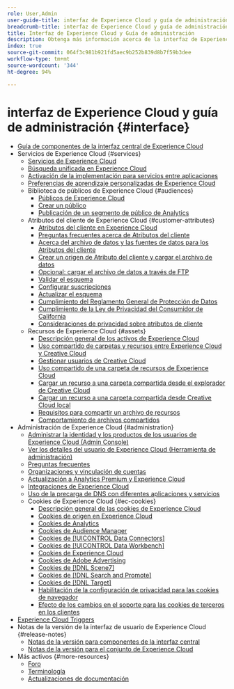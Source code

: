 ```yaml
---
role: User,Admin
user-guide-title: interfaz de Experience Cloud y guía de administración
breadcrumb-title: interfaz de Experience Cloud y guía de administración
title: Interfaz de Experience Cloud y Guía de administración
description: Obtenga más información acerca de la interfaz de Experience Cloud y las preferencias de cuenta de usuario. Obtenga información sobre cómo buscar objetos empresariales y administrar usuarios y productos. Configure los Atributos del cliente, la Biblioteca de públicos, las cookies y comparta los recursos de Experience Cloud.
index: true
source-git-commit: 064f3c981b921fd5aec9b252b839d8b7f59b3dee
workflow-type: tm+mt
source-wordcount: '344'
ht-degree: 94%

---
```



# interfaz de Experience Cloud y guía de administración {#interface}

+ [Guía de componentes de la interfaz central de Experience Cloud](experience-cloud.md)
+ Servicios de Experience Cloud {#services}
   + [Servicios de Experience Cloud](core-services-landing.md)
   + [Búsqueda unificada en Experience Cloud](search-experience-cloud.md)
   + [Activación de la implementación para servicios entre aplicaciones](core-services.md)
   + [Preferencias de aprendizaje personalizadas de Experience Cloud](personalized-learning-preferences.md)
   + Biblioteca de públicos de Experience Cloud {#audiences}
      + [Públicos de Experience Cloud](audience-library.md)
      + [Crear un público](t-audience-create.md)
      + [Publicación de un segmento de público de Analytics](t-publish-audience-segment.md)
   + Atributos del cliente de Experience Cloud {#customer-attributes}
      + [Atributos del cliente en Experience Cloud](attributes.md)
      + [Preguntas frecuentes acerca de Atributos del cliente](faq-crs.md)
      + [Acerca del archivo de datos y las fuentes de datos para los Atributos del cliente](crs-data-file.md)
      + [Crear un origen de Atributo del cliente y cargar el archivo de datos](t-crs-usecase.md)
      + [Opcional: cargar el archivo de datos a través de FTP](t-upload-attributes-ftp.md)
      + [Validar el esquema](validate-schema.md)
      + [Configurar suscripciones](subscription.md)
      + [Actualizar el esquema](t-update-schema.md)
      + [Cumplimiento del Reglamento General de Protección de Datos](gdpr.md)
      + [Cumplimiento de la Ley de Privacidad del Consumidor de California](ccpa.md)
      + [Consideraciones de privacidad sobre atributos de cliente](privacy-mac.md)
   + Recursos de Experience Cloud {#assets}
      + [Descripción general de los activos de Experience Cloud](experience-cloud-assets.md)
      + [Uso compartido de carpetas y recursos entre Experience Cloud y Creative Cloud](creative-cloud.md)
      + [Gestionar usuarios de Creative Cloud](t-admin-add-cc-user.md)
      + [Uso compartido de una carpeta de recursos de Experience Cloud](t-share-creative-cloud.md)
      + [Cargar un recurso a una carpeta compartida desde el explorador de Creative Cloud](t-upload-asset-cc.md)
      + [Cargar un recurso a una carpeta compartida desde Creative Cloud local](t-cc-asset-upload-thor.md)
      + [Requisitos para compartir un archivo de recursos](assets-file-reqs.md)
      + [Comportamiento de archivos compartidos](asset-behavior.md)
+ Administración de Experience Cloud {#administration}
   + [Administrar la identidad y los productos de los usuarios de Experience Cloud (Admin Console)](admin-getting-started.md)
   + [Ver los detalles del usuario de Experience Cloud (Herramienta de administración)](admin-tool-experience-cloud.md)
   + [Preguntas frecuentes](faq.md)
   + [Organizaciones y vinculación de cuentas](organizations.md)
   + [Actualización a Analytics Premium y Experience Cloud](upgrade-to-analytics-premium.md)
   + [Integraciones de Experience Cloud](marketing-cloud-integrations.md)
   + [Uso de la precarga de DNS con diferentes aplicaciones y servicios](dns-prefetch.md)
   + Cookies de Experience Cloud {#ec-cookies}
      + [Descripción general de las cookies de Experience Cloud](cookies-privacy.md)
      + [Cookies de origen en Experience Cloud](cookies-first-party.md)
      + [Cookies de Analytics](cookies-analytics.md)
      + [Cookies de Audience Manager](cookies-am.md)
      + [Cookies de [!UICONTROL Data Connectors]](cookies-dc.md)
      + [Cookies de [!UICONTROL Data Workbench]](cookies-insight.md)
      + [Cookies de Experience Cloud](cookies-mc.md)
      + [Cookies de Adobe Advertising](cookies-advertising-cloud.md)
      + [Cookies de [!DNL Scene7]](cookies-s7.md)
      + [Cookies de [!DNL Search and Promote]](cookies-snp.md)
      + [Cookies de [!DNL Target]](cookies-target.md)
      + [Habilitación de la configuración de privacidad para las cookies de navegador](browser-cookie-settings.md)
      + [Efecto de los cambios en el soporte para las cookies de terceros en los clientes](cookies-thirdparty.md)
+ [Experience Cloud Triggers](triggers.md)
+ Notas de la versión de la interfaz de usuario de Experience Cloud {#release-notes}
   + [Notas de la versión para componentes de la interfaz central](release-notes.md)
   + [Notas de la versión para el conjunto de Experience Cloud](https://experienceleague.adobe.com/docs/release-notes/experience-cloud/current.html?lang=es)
+ Más activos {#more-resources}
   + [Foro](https://experienceleaguecommunities.adobe.com/)
   + [Terminología](terms.md)
   + [Actualizaciones de documentación](doc-updates.md)
